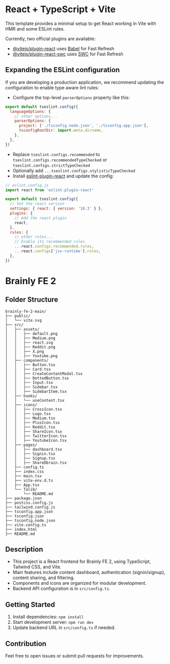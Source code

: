 # React + TypeScript + Vite

This template provides a minimal setup to get React working in Vite with HMR and some ESLint rules.

Currently, two official plugins are available:

- [@vitejs/plugin-react](https://github.com/vitejs/vite-plugin-react/blob/main/packages/plugin-react/README.md) uses [Babel](https://babeljs.io/) for Fast Refresh
- [@vitejs/plugin-react-swc](https://github.com/vitejs/vite-plugin-react-swc) uses [SWC](https://swc.rs/) for Fast Refresh

## Expanding the ESLint configuration

If you are developing a production application, we recommend updating the configuration to enable type aware lint rules:

- Configure the top-level `parserOptions` property like this:

```js
export default tseslint.config({
  languageOptions: {
    // other options...
    parserOptions: {
      project: ['./tsconfig.node.json', './tsconfig.app.json'],
      tsconfigRootDir: import.meta.dirname,
    },
  },
})
```

- Replace `tseslint.configs.recommended` to `tseslint.configs.recommendedTypeChecked` or `tseslint.configs.strictTypeChecked`
- Optionally add `...tseslint.configs.stylisticTypeChecked`
- Install [eslint-plugin-react](https://github.com/jsx-eslint/eslint-plugin-react) and update the config:

```js
// eslint.config.js
import react from 'eslint-plugin-react'

export default tseslint.config({
  // Set the react version
  settings: { react: { version: '18.3' } },
  plugins: {
    // Add the react plugin
    react,
  },
  rules: {
    // other rules...
    // Enable its recommended rules
    ...react.configs.recommended.rules,
    ...react.configs['jsx-runtime'].rules,
  },
})
```

# Brainly FE 2

## Folder Structure

```
brainly-fe-2-main/
├── public/
│   └── vite.svg
├── src/
│   ├── assets/
│   │   ├── default.png
│   │   ├── Medium.png
│   │   ├── react.svg
│   │   ├── Reddit.png
│   │   ├── X.png
│   │   ├── Youtube.png
│   ├── components/
│   │   ├── Button.tsx
│   │   ├── Card.tsx
│   │   ├── CreateContentModal.tsx
│   │   ├── DottedButton.tsx
│   │   ├── Input.tsx
│   │   ├── Sidebar.tsx
│   │   ├── SidebarItem.tsx
│   ├── hooks/
│   │   └── useContent.tsx
│   ├── icons/
│   │   ├── CrossIcon.tsx
│   │   ├── Logo.tsx
│   │   ├── Medium.tsx
│   │   ├── PlusIcon.tsx
│   │   ├── Reddit.tsx
│   │   ├── ShareIcon.tsx
│   │   ├── TwitterIcon.tsx
│   │   ├── YoutubeIcon.tsx
│   ├── pages/
│   │   ├── dashboard.tsx
│   │   ├── Signin.tsx
│   │   ├── Signup.tsx
│   │   ├── ShareDbrain.tsx
│   ├── config.ts
│   ├── index.css
│   ├── main.tsx
│   ├── vite-env.d.ts
│   ├── App.tsx
│   └── Talib/
│       └── README.md
├── package.json
├── postcss.config.js
├── tailwind.config.js
├── tsconfig.app.json
├── tsconfig.json
├── tsconfig.node.json
├── vite.config.ts
├── index.html
├── README.md
```

## Description
- This project is a React frontend for Brainly FE 2, using TypeScript, Tailwind CSS, and Vite.
- Main features include content dashboard, authentication (signin/signup), content sharing, and filtering.
- Components and icons are organized for modular development.
- Backend API configuration is in `src/config.ts`.

## Getting Started
1. Install dependencies: `npm install`
2. Start development server: `npm run dev`
3. Update backend URL in `src/config.ts` if needed.

## Contribution
Feel free to open issues or submit pull requests for improvements.
